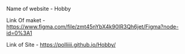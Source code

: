 Name of website - Hobby

Link Of maket - https://www.figma.com/file/zmt45nYbX4k90IR3Qh6jet/Figma?node-id=0%3A1

Link of Site - https://polliiii.github.io/Hobby/
